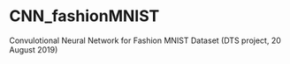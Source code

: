 # CNN_fashionMNIST
Convulotional Neural Network for Fashion MNIST Dataset (DTS project, 20 August 2019)
